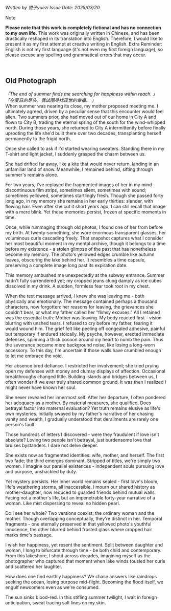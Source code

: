 _Written by 悦子yuezi
Issue Date: 2025/03/20_
<br/>

> [!NOTE]
> **Please note that this work is completely fictional and has no connection to my own life.**
> This work was originally written in Chinese, and has been drastically reshaped in its translation into English. Therefore, I would like to present it as my first attempt at creative writing in English.
> Extra Reminder: English is not my first language (it's not even my first foreign language), so please excuse any spelling and grammatical errors that may occur.
<br/>


## Old Photograph
_「The end of summer finds me searching for happiness within reach. 」
「在夏日的尽头，我试图寻找现世的幸福。 」_
<br/>
When summer was nearing its close, my mother proposed meeting me. I ultimately agreed, driven by a peculiar sense that this encounter would feel alien. Two summers prior, she had moved out of our home in City A and flown to City B, trading the eternal spring of the south for the wind-whipped north. During those years, she returned to City A intermittently before finally uprooting the life she'd built there over two decades, transplanting herself permanently to the frigid north.

Once she called to ask if I'd started wearing sweaters. Standing there in my T-shirt and light jacket, I suddenly grasped the chasm between us.

She had drifted far away, like a kite that would never return, landing in an unfamiliar land of snow. Meanwhile, I remained behind, sifting through summer's remains alone.

For two years, I've replayed the fragmented images of her in my mind - discontinuous film strips, sometimes silent, sometimes with sound; sometimes yellowed, sometimes startlingly fresh. Though she passed forty long ago, in my memory she remains in her early thirties: slender, with flowing hair. Even after she cut it short years ago, I can still recall that image with a mere blink. Yet these memories persist, frozen at specific moments in time.

Once, while rummaging through old photos, I found one of her from before my birth. At twenty-something, she wore enormous transparent glasses, her voluminous curls cascading freely. That snapshot captures what I consider her most beautiful moment in my mental archive, though it belongs to a time before my existence - a stolen glimpse of the past that has nonetheless become my memory. The photo's yellowed edges crumble like autumn leaves, obscuring the lake behind her. It resembles a time capsule, preserving a complete image long past its expiration date.

This memory ambushed me unexpectedly at the subway entrance. Summer hadn't fully surrendered yet; my cropped jeans clung damply as ice cubes dissolved in my drink. A sudden, formless fear took root in my chest.

When the text message arrived, I knew she was leaving me - both physically and emotionally. The message contained perhaps a thousand characters, now forgotten: her reasons for leaving, the grievances she couldn't bear, or what my father called her "flimsy excuses." All I retained was the essential truth: Mother was leaving. My body reacted first - vision blurring with unshed tears. I refused to cry before my father, fearing it would wound him. The grief felt like peeling off congealed adhesive, painful but temporary if endured stoically. My psyche, however, erected immediate defenses, spinning a thick cocoon around my heart to numb the pain. Thus the severance became mere background noise, like losing a long-worn accessory. To this day, I'm uncertain if those walls have crumbled enough to let me embrace the void.

Her absence bred defiance. I restricted her involvement; she tried prying open my defenses with money and clumsy displays of affection. Occasional breakthroughs changed little. Building islands and bridges between us, I often wonder if we ever truly shared common ground. It was then I realized I might never have known her soul.

She never revealed her innermost self. After her departure, I often pondered her adequacy as a mother. By material measures, she qualified. Does betrayal factor into maternal evaluation? Yet truth remains elusive as life's own mysteries. Initially swayed by my father's narrative of her chasing vanity and wealth, I gradually understood that derailments are rarely one person's fault.

Those hundreds of letters I discovered - were they fraudulent if love isn't absolute? Loving two people isn't betrayal, just burdensome love that bruises bystanders. I dare not delve deeper.

She exists now as fragmented identities: wife, mother, and herself. The first two fade; the third emerges dominant. Stripped of titles, we're simply two women. I imagine our parallel existences - independent souls pursuing love and purpose, unshackled by duty.

Yet mystery persists. Her inner world remains sealed - first love's bloom, life's weathering storms, all inaccessible. I mourn our shared history as mother-daughter, now reduced to guarded friends behind mutual walls. Facing not a mother's life, but an impenetrable forty-year narrative of a woman. Like mist dispersing to reveal no hidden pearl.

Do I see her whole? Two versions coexist: the ordinary woman and the mother. Though overlapping conceptually, they're distinct in her. Temporal fragments - one eternally preserved in that yellowed photo's youthful innocence, the other blurred behind frosted glass where cropped hair marks time's passage.

I wish her happiness, yet resent the sentiment. Split between daughter and woman, I long to bifurcate through time - be both child and contemporary. From this lakeshore, I shout across decades, imagining myself as the photographer who captured that moment when lake winds tousled her curls and scattered her laughter.

How does one find earthly happiness? We chase answers like raindrops seeking the ocean, losing purpose mid-flight. Becoming the flood itself, we engulf newcomers even as we're consumed.

The sun sinks blood-red. In this stifling summer twilight, I wait in foreign anticipation, sweat tracing salt lines on my skin.